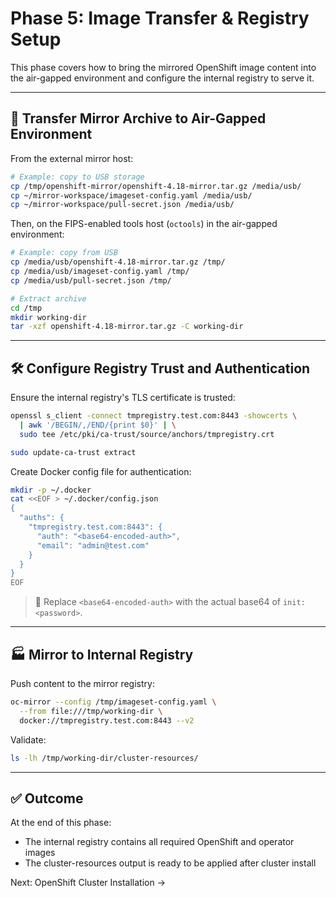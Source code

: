 # Phase 5: Image Transfer & Registry Setup

This phase covers how to bring the mirrored OpenShift image content into the air-gapped environment and configure the internal registry to serve it.

---

## 🚚 Transfer Mirror Archive to Air-Gapped Environment

From the external mirror host:

```bash
# Example: copy to USB storage
cp /tmp/openshift-mirror/openshift-4.18-mirror.tar.gz /media/usb/
cp ~/mirror-workspace/imageset-config.yaml /media/usb/
cp ~/mirror-workspace/pull-secret.json /media/usb/
```

Then, on the FIPS-enabled tools host (`octools`) in the air-gapped environment:

```bash
# Example: copy from USB
cp /media/usb/openshift-4.18-mirror.tar.gz /tmp/
cp /media/usb/imageset-config.yaml /tmp/
cp /media/usb/pull-secret.json /tmp/

# Extract archive
cd /tmp
mkdir working-dir
tar -xzf openshift-4.18-mirror.tar.gz -C working-dir
```

---

## 🛠️ Configure Registry Trust and Authentication

Ensure the internal registry's TLS certificate is trusted:

```bash
openssl s_client -connect tmpregistry.test.com:8443 -showcerts \
  | awk '/BEGIN/,/END/{print $0}' | \
  sudo tee /etc/pki/ca-trust/source/anchors/tmpregistry.crt

sudo update-ca-trust extract
```

Create Docker config file for authentication:

```bash
mkdir -p ~/.docker
cat <<EOF > ~/.docker/config.json
{
  "auths": {
    "tmpregistry.test.com:8443": {
      "auth": "<base64-encoded-auth>",
      "email": "admin@test.com"
    }
  }
}
EOF
```

> 🔐 Replace `<base64-encoded-auth>` with the actual base64 of `init:<password>`.

---

## 🏭 Mirror to Internal Registry

Push content to the mirror registry:

```bash
oc-mirror --config /tmp/imageset-config.yaml \
  --from file:///tmp/working-dir \
  docker://tmpregistry.test.com:8443 --v2
```

Validate:

```bash
ls -lh /tmp/working-dir/cluster-resources/
```

---

## ✅ Outcome

At the end of this phase:

- The internal registry contains all required OpenShift and operator images
- The cluster-resources output is ready to be applied after cluster install

Next: OpenShift Cluster Installation →


